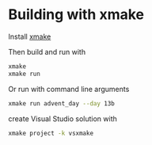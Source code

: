 # Building with xmake

Install [xmake](https://xmake.io/#/getting_started?id=installation) 

Then build and run with 
```sh
xmake 
xmake run
```

Or run with command line arguments
```sh
xmake run advent_day --day 13b
```

create Visual Studio solution with
```sh
xmake project -k vsxmake
```
